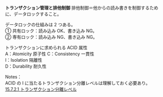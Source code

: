 **トランザクション管理と排他制御**
排他制御＝他からの読み書きを制御するために、データロックすること。

データロックの仕組みは 2 つある。  
① 共有ロック：読み込み OK、書き込み NG。  
② 専有ロック：読み込み NG、書き込み NG。

トランザクションに求められる ACID 属性  
A：Atomicity 原子性
C：Consistency 一貫性  
I：Isolation 隔離性  
D：Durability 耐久性

Notes：  
ACID の I に当たるトランザクション分離レベルは理解しておく必要あり。  
[15.7.2.1 トランザクション分離レベル](https://dev.mysql.com/doc/refman/8.0/ja/innodb-transaction-isolation-levels.html)
